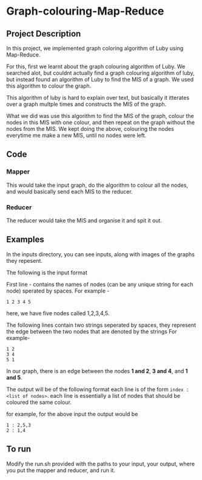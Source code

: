 # Graph-colouring-Map-Reduce

## Project Description
In this project, we implemented graph coloring algorithm of Luby using Map-Reduce.

For this, first we learnt about the graph colouring algorithm of Luby. We searched alot, but couldnt actually find a graph colouring algorithm of luby, but instead found an algorithm of Luby to find the MIS of a graph. We used this algorithm to colour the graph.

This algorithm of luby is hard to explain over text, but basically it itterates over a graph multple times and constructs the MIS of the graph. 

What we did was use this algorithm to find the MIS of the graph, colour the nodes in this MIS with one colour, and then repeat on the graph without the nodes from the MIS. We kept doing the above, colouring the nodes everytime me make a new MIS, until no nodes were left.

## Code

### Mapper
This would take the input graph, do the algorithm to colour all the nodes, and would basically send each MIS to the reducer.

### Reducer
The reducer would take the MIS and organise it and spit it out.

## Examples
In the inputs directory, you can see inputs, along with images of the graphs they repesent.

The following is the input format

First line - contains the names of nodes (can be any unique string for each node) sperated by spaces.  For example - 
```
1 2 3 4 5
```
here, we have five nodes called 1,2,3,4,5.

The following lines contain two strings seperated by spaces, they represent the edge between the two nodes that are denoted by the strings
For example-
```
1 2
3 4
5 1
```
In our graph, there is an edge between the nodes **1 and 2**, **3 and 4**, and **1 and 5**.

The output will be of the following format
each line is of the form `index : <list of nodes>`.
each line is essentially a list of nodes that should be coloured the same colour.

for example, for the above input the output would be
```
1 : 2,5,3
2 : 1,4
```

## To run
Modify the run.sh provided with the paths to your input, your output, where you put the mapper and reducer, and run it. 